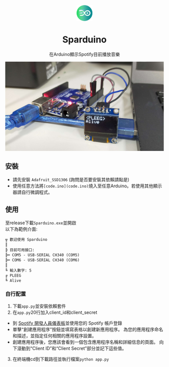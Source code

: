 <div align=center>

<img src="logo.png" width="50px" height="50px">

# Sparduino
在Arduino顯示Spotify目前播放音樂
</div>

![](banner.jpg)

## 安裝

* 請先安裝 `Adafruit_SSD1306` (詢問是否要安裝其依賴請點是)
* 使用任意方法將`[code.ino](code.ino)`燒入至任意Arduino。若使用其他顯示器請自行微調程式。

## 使用

至release下載`Sparduino.exe`並開啟  
以下為範例介面:
```
╦ 歡迎使用 Sparduino
║
╠ 目前可用接口:
╠═ COM5 - USB-SERIAL CH340 (COM5)
╠═ COM6 - USB-SERIAL CH340 (COM6)
║
╚ 輸入數字: 5
╔ PLEEG
╚ Alive
```

### 自行配置

1. 下載`app.py`並安裝依賴套件
2. 在`app.py`20行加入client_id和client_secret
  * 到 [Spotify 開發人員儀表板](https://developer.spotify.com/dashboard/)並使用您的 Spotify 帳戶登錄
  * 單擊“創建應用程序”按鈕並填寫表格以創建新應用程序。 為您的應用程序命名和描述，並指定任何相關的應用程序設置。
  * 創建應用程序後，您應該會看到一個包含應用程序名稱和詳細信息的頁面。 向下滾動到“Client ID”和“Client Secret”部分並記下這些值。
3. 在終端機cd到下載路徑並執行檔案`python app.py`

